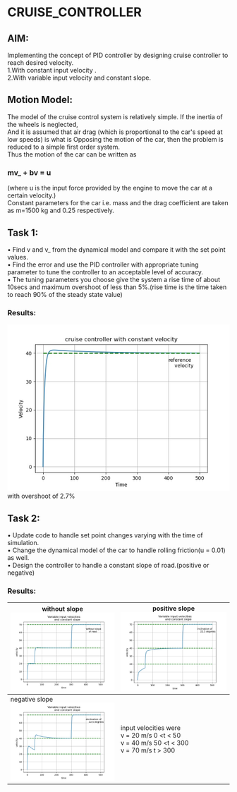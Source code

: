 # **CRUISE_CONTROLLER**

## AIM:

Implementing the concept of PID controller by designing cruise controller to reach desired velocity.  
1.With constant input velocity .  
2.With variable input velocity and constant slope.

## Motion Model:  
The model of the cruise control system is relatively simple. If the inertia of the wheels is neglected,  
And it is assumed that air drag (which is proportional to the car's speed at low speeds) is what is
Opposing the motion of the car, then the problem is reduced to a simple first order system.  
Thus the motion of the car can be written as   
### mv_ + bv = u  
(where u is the input force provided by the engine to move the car at a certain velocity.)  
Constant parameters for the car i.e. mass and the drag coefficient are taken as m=1500 kg and 0.25 respectively.  

## Task 1:  
•	Find v and v_ from the dynamical model and compare it with the set point values.  
•	Find the error and use the PID controller with appropriate tuning parameter to tune the controller to an acceptable level of accuracy.  
•	The tuning parameters you choose give the system a rise time of about 10secs and maximum overshoot of less than 5%.(rise time is the time taken to reach 90% of the steady state value)  
### Results:  
<img src="graphs/cruise_c_basic.jpeg" heigth="10"> with overshoot of 2.7% 

## Task 2:  
• Update code to handle set point changes varying with the time of simulation.  
• Change the dynamical model of the car to handle rolling friction(u = 0.01) as well.  
• Design the controller to handle a constant slope of road.(positive or negative)  
### Results:  
without slope <img src="graphs/task2_without_slope.jpeg" heigth="10"> | positive slope <img src="graphs/task2_with_+slope.jpeg">
--------------------------------------------------------|-----------------------
negative slope <img src="graphs/task2_with_-slope.jpeg">  | input velocities were <br /> v = 20 m/s  0 <t < 50 <br /> v = 40 m/s  50 <t < 300 <br /> v = 70 m/s  t > 300
